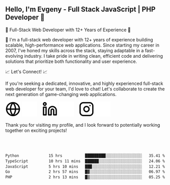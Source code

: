 ## Hello, I'm Evgeny - Full Stack JavaScript | PHP Developer 👋

🚀 Full-Stack Web Developer with 12+ Years of Experience 🚀

👋 I'm a full-stack web developer with 12+ years of experience building scalable, high-performance web applications. Since starting my career in 2007, I've honed my skills across the stack, staying adaptable in a fast-evolving industry. I take pride in writing clean, efficient code and delivering solutions that prioritize both functionality and user experience.

📈 Let's Connect! 📈

If you're seeking a dedicated, innovative, and highly experienced full-stack web developer for your team, I'd love to chat! Let's collaborate to create the next generation of game-changing web applications.

[![website](./img/globe-light.svg)](https://tradiry.com#gh-light-mode-only)
[![website](./img/globe-dark.svg)](https://tradiry.com#gh-dark-mode-only)
&nbsp;&nbsp;
[![website](./img/linkedin-light.svg)](https://www.linkedin.com/in/etulikov#gh-light-mode-only)
[![website](./img/linkedin-dark.svg)](https://www.linkedin.com/in/etulikov#gh-dark-mode-only)
&nbsp;&nbsp;
[![website](./img/instagram-light.svg)](https://www.instagram.com/evgenytulikov/#gh-light-mode-only)
[![website](./img/instagram-dark.svg)](https://www.instagram.com/evgenytulikov/#gh-dark-mode-only)

Thank you for visiting my profile, and I look forward to potentially working together on exciting projects!

<br />
<br />

<!--START_SECTION:waka-->

```txt
Python             15 hrs          █████████░░░░░░░░░░░░░░░░   35.41 %
TypeScript         10 hrs 11 mins  ██████░░░░░░░░░░░░░░░░░░░   24.06 %
JavaScript         5 hrs 10 mins   ███░░░░░░░░░░░░░░░░░░░░░░   12.21 %
Go                 2 hrs 57 mins   █▓░░░░░░░░░░░░░░░░░░░░░░░   06.97 %
PHP                2 hrs 13 mins   █▒░░░░░░░░░░░░░░░░░░░░░░░   05.25 %
```

<!--END_SECTION:waka-->
